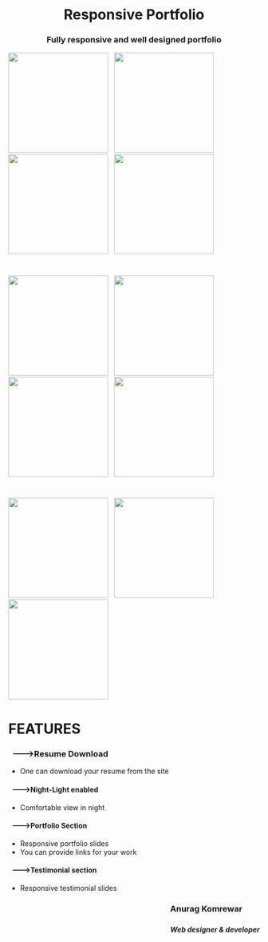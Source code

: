 # <h1 align = "center">Responsive Portfolio</h1>
### <h3 align= "center">Fully responsive and well designed portfolio</h1>
<img src="img/Screenshot(65).png" width="200"> &nbsp; <img src="Screenshots/Register Page.jpg" width="200"> &nbsp; <img src="Screenshots/Friend Requests Page.jpg" width="200"> &nbsp; <img src="Screenshots/Chats Page.jpg" width="200"> &nbsp; 
#
<img src="Screenshots/Friends Page.jpg" width="200"> &nbsp; <img src="Screenshots/Chat.jpg" width="200"> &nbsp; <img src="Screenshots/All Users.jpg" width="200"> &nbsp; <img src="Screenshots/More Options page.jpg" width="200"> &nbsp; 
#
<img src="Screenshots/Settings Page.jpg" width="200"> &nbsp; <img src="Screenshots/Request Permission Page.jpg" width="200"> &nbsp; <img src="Screenshots/Status Page.jpg" width="200"> &nbsp; 
# FEATURES

### &nbsp;  --->Resume Download
* One can download your resume from the site

#### &nbsp; --->Night-Light enabled
* Comfortable view in night
#### &nbsp; --->Portfolio Section
* Responsive portfolio slides
* You can provide links for your work


#### &nbsp; --->Testimonial section
* Responsive testimonial slides


### <h3 align="right">Anurag Komrewar &nbsp;&nbsp;&nbsp;&nbsp;&nbsp;&nbsp;&nbsp;&nbsp;</h5>
### <h5 align="right">Web designer & developer</h5>
